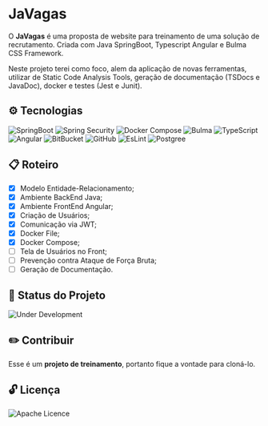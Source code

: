 # JaVagas

O **JaVagas** é uma proposta de website para treinamento de uma solução de recrutamento. Criada com Java SpringBoot, Typescript Angular e Bulma CSS Framework.

Neste projeto terei como foco, alem da aplicação de novas ferramentas, utilizar de Static Code Analysis Tools, geração de documentação (TSDocs e JavaDoc), docker e testes (Jest e Junit).

## ⚙️ Tecnologias
![SpringBoot](https://img.shields.io/badge/Spring_Boot-6DB33F?style=for-the-badge&logo=spring-boot&logoColor=white)
![Spring Security](https://img.shields.io/badge/Spring_Security-6DB33F?style=for-the-badge&logo=Spring-Security&logoColor=white)
![Docker Compose](https://img.shields.io/badge/Docker%20Compose-2496ED?style=for-the-badge&logo=docker&logoColor=white)
![Bulma](https://img.shields.io/badge/Bulma-00D1B2?style=for-the-badge&logo=Bulma&logoColor=white)
![TypeScript](https://img.shields.io/badge/TypeScript-007ACC?style=for-the-badge&logo=typescript&logoColor=white)
![Angular](https://img.shields.io/badge/Angular-DD0031?style=for-the-badge&logo=angular&logoColor=white)
![BitBucket](https://img.shields.io/badge/Bitbucket-0747a6?style=for-the-badge&logo=bitbucket&logoColor=white)
![GitHub](https://img.shields.io/badge/GitHub-100000?style=for-the-badge&logo=github&logoColor=white)
![EsLint](https://img.shields.io/badge/eslint-3A33D1?style=for-the-badge&logo=eslint&logoColor=white)
![Postgree](https://img.shields.io/badge/PostgreSQL-316192?style=for-the-badge&logo=postgresql&logoColor=white)

## 📋 Roteiro

- [x] Modelo Entidade-Relacionamento;
- [x] Ambiente BackEnd Java;
- [x] Ambiente FrontEnd Angular;
- [x] Criação de Usuários;
- [x] Comunicação via JWT;
- [x] Docker File;
- [x] Docker Compose;
- [ ] Tela de Usuários no Front;
- [ ] Prevenção contra Ataque de Força Bruta;
- [ ] Geração de Documentação.

## 🔔 Status do Projeto

![Under Development](https://img.shields.io/badge/Em%20Desenvolvimento-white?style=for-the-badge)

## ✏️ Contribuir

Esse é um **projeto de treinamento**, portanto fique a vontade para cloná-lo.

## 🔓 Licença

![Apache Licence](https://img.shields.io/badge/Apache--2.0-green?style=for-the-badge)
